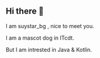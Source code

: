 ## Hi there 👋

I am suystar_bg , nice to meet you.

I am a mascot dog in ITcdt.

But I am intrested in Java & Kotlin.
